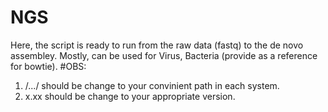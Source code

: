 # NGS
Here, the script is ready to run from the raw data (fastq) to the de novo assembley.
Mostly, can be used for Virus, Bacteria (provide as a reference for bowtie).
#OBS: 
1. /.../ should be change to your convinient path in each system.
2. x.xx should be change to your appropriate version. 
